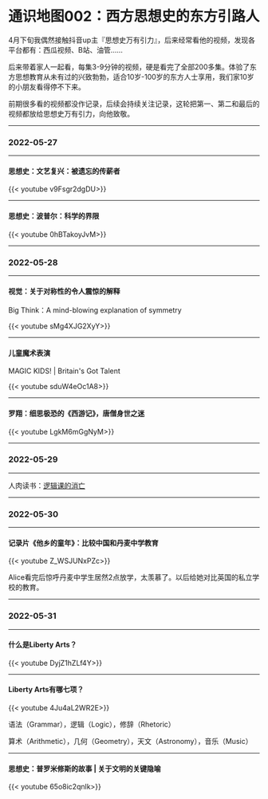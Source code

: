 # 通识地图002：西方思想史的东方引路人


4月下旬我偶然接触抖音up主『思想史万有引力』，后来经常看他的视频，发现各平台都有：西瓜视频、B站、油管……

后来带着家人一起看，每集3-9分钟的视频，硬是看完了全部200多集。体验了东方思想教育从未有过的兴致勃勃，适合10岁-100岁的东方人士享用，我们家10岁的小朋友看得停不下来。

前期很多看的视频都没作记录，后续会持续关注记录，这轮把第一、第二和最后的视频都放给思想史万有引力，向他致敬。

---

### 2022-05-27

---

#### 思想史：文艺复兴：被遗忘的传薪者

{{< youtube v9Fsgr2dgDU>}}

---

#### 思想史：波普尔：科学的界限

{{< youtube 0hBTakoyJvM>}}

---

### 2022-05-28

---

#### 视觉：关于对称性的令人震惊的解释

Big Think：A mind-blowing explanation of symmetry

{{< youtube sMg4XJG2XyY>}}

---

#### 儿童魔术表演

MAGIC KIDS! | Britain's Got Talent

{{< youtube sduW4eOc1A8>}}

---

#### 罗翔：细思极恐的《西游记》，唐僧身世之迷

{{< youtube  LgkM6mGgNyM>}}

---

### 2022-05-29

---

人肉读书：[逻辑课的消亡](https://doraemonj.github.io/zh-cn/logic_vanished/)

---

### 2022-05-30

---

#### 记录片《他乡的童年》：比较中国和丹麦中学教育

{{< youtube Z_WSJUNxPZc>}}

Alice看完后惊呼丹麦中学生居然2点放学，太羡慕了。以后给她对比英国的私立学校的教育。

---

### 2022-05-31

---

#### 什么是Liberty Arts？

{{< youtube DyjZ1hZLf4Y>}}

---

#### Liberty Arts有哪七项？

{{< youtube 4Ju4aL2WR2E>}}

语法（Grammar），逻辑（Logic），修辞（Rhetoric）

算术（Arithmetic），几何（Geometry），天文（Astronomy），音乐（Music）

---

#### 思想史：普罗米修斯的故事 | 关于文明的关键隐喻

{{< youtube 65o8ic2qnlk>}}




